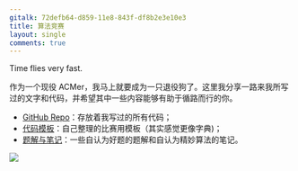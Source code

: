 ```yaml
---
gitalk: 72defb64-d859-11e8-843f-df8b2e3e10e3
title: 算法竞赛
layout: single
comments: true
---
```


Time flies very fast. 

作为一个现役 ACMer，我马上就要成为一只退役狗了。这里我分享一路来我所写过的文字和代码，并希望其中一些内容能够有助于循路而行的你。

- [GitHub Repo](https://github.com/codgician/Competitive-Programming)：存放着我写过的所有代码；
- [代码模板](/zh-hans/icpc/templates)：自己整理的比赛用模板（其实感觉更像字典)；
- [题解与笔记](/zh-hans/tags/competitive-programming)：一些自认为好题的题解和自认为精妙算法的笔记。

![](https://github.com/codgician/Competitive-Programming/raw/master/iloveu.png)